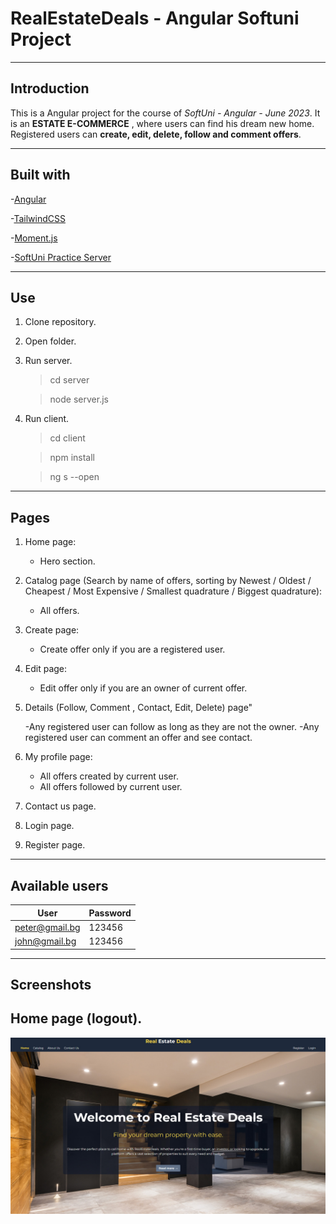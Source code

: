 # RealEstateDeals - Angular Softuni Project

---

## Introduction

This is a Angular project for the course of _SoftUni - Angular - June 2023_. It is an **ESTATE E-COMMERCE** , where users can find his dream new home. Registered users can **create, edit, delete, follow and comment offers**.

---

## Built with

-[Angular](https://angular.io/)

-[TailwindCSS](https://tailwindcss.com/)

-[Moment.js](https://momentjs.com/)

-[SoftUni Practice Server](https://github.com/softuni-practice-server/softuni-practice-server)

---

## Use

1. Clone repository.
2. Open folder.
3. Run server.

    > cd server

    > node server.js

4. Run client.

    > cd client

    > npm install

    > ng s --open

---

## Pages

1. Home page:

    - Hero section.

2. Catalog page (Search by name of offers, sorting by Newest / Oldest / Cheapest / Most Expensive / Smallest quadrature / Biggest quadrature):

    - All offers.

3. Create page:

    - Create offer only if you are a registered user.

4. Edit page:

    - Edit offer only if you are an owner of current offer.

5. Details (Follow, Comment , Contact, Edit, Delete) page"

    -Any registered user can follow as long as they are not the owner.
    -Any registered user can comment an offer and see contact.

6. My profile page:

    - All offers created by current user.
    - All offers followed by current user.

7. Contact us page.
8. Login page.
9. Register page.

---

## Available users

| User         | Password |
| ------------ | -------- |
| peter@gmail.bg | 123456   |
| john@gmail.bg  | 123456   |

---

## Screenshots

## Home page (logout).

![home-page-logout](https://raw.githubusercontent.com/DimitarMitev92/RealEstateDeals-angular-softuni/main/screenshots/home-page-logout.jpg)

